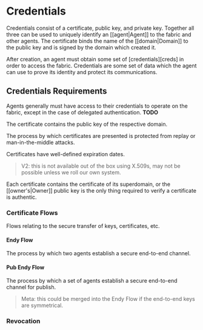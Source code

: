 # Credentials

Credentials consist of a certificate, public key, and private key. Together all three can be used to uniquely identify an [[agent|Agent]] to the fabric and other agents. The certificate binds the name of the [[domain|Domain]] to the public key and is signed by the domain which created it. 

After creation, an agent must obtain some set of [credentials][creds] in order to access the fabric. Credentials are some set of data which the agent can use to prove its identity and protect its communications. 

## Credentials Requirements

Agents generally must have access to their credentials to operate on the fabric, except in the case of delegated authentication. **TODO**

The certificate contains the public key of the respective domain. 

The process by which certificates are presented is protected from replay or man-in-the-middle attacks.

Certificates have well-defined expiration dates. 

> V2: this is not available out of the box using X.509s, may not be possible unless we roll our own system. 

Each certificate contains the certificate of its superdomain, or the [[owner's|Owner]] public key is the only thing required to verify a certificate is authentic. 

### Certificate Flows 

Flows relating to the secure transfer of keys, certificates, etc. 

#### Endy Flow

The process by which two agents establish a secure end-to-end channel.

#### Pub Endy Flow

The process by which a set of agents establish a secure end-to-end channel for publish.

> Meta: this could be merged into the Endy Flow if the end-to-end keys are symmetrical.  

### Revocation 



[message]:/pages/riffle/Message.md
[agent]:/pages/riffle/Agent.md
[node]:/pages/fabric/Node.md
[fabric]:/pages/fabric/Fabric.md
[domain]:/pages/riffle/Domain.md
[action]:/pages/riffle/Agent.md
[endpoint]:/pages/riffle/Endpoint.md
[samples]:/pages/samples/Samples.md

[auth]:/pages/appliances/Auth-Appliance.md

[perm]:/pages/security/Permission.md
